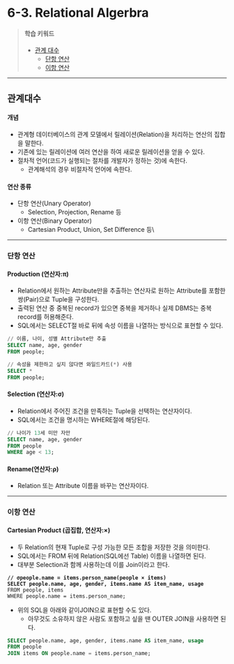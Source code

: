 # 6-3. Relational Algerbra

> #### 학습 키워드
>
> * [관계 대수](6-3.-relational-algerbra.md#undefined-1)
>   * [단항 연산](6-3.-relational-algerbra.md#undefined-4)
>   * [이항 연산](6-3.-relational-algerbra.md#undefined-5)

***

## 관계대수

#### 개념

* 관계형 데이터베이스의 관계 모델에서 릴레이션(Relation)을 처리하는 연산의 집합을 말한다.
* 기존에 있는 릴레이션에 여러 연산을 하여 새로운 릴레이션을 얻을 수 있다.
* 절차적 언어(코드가 실행되는 절차를 개발자가 정하는 것)에 속한다.
  * 관계해석의 경우 비절차적 언어에 속한다.

#### 연산 종류

* 단항 연산(Unary Operator)
  * Selection, Projection, Rename 등
* 이항 연산(Binary Operator)
  * Cartesian Product, Union, Set Difference 등\\

***

### 단항 연산

#### Production (연산자:π)

* Relation에서 원하는 Attribute만을 추출하는 연산자로 원하는 Attribute를 포함한 쌍(Pair)으로 Tuple을 구성한다.
* 출력된 연산 중 중복된 record가 있으면 중복을 제거하나 실제 DBMS는 중복 record를 허용해준다.
* SQL에서는 SELECT절 바로 뒤에 속성 이름을 나열하는 방식으로 표현할 수 있다.

```sql
// 이름, 나이, 성별 Attribute만 추출
SELECT name, age, gender
FROM people;

// 속성을 제한하고 싶지 않다면 와일드카드(*) 사용
SELECT *
FROM people;
```

#### Selection (연산자:σ)

* Relation에서 주어진 조건을 만족하는 Tuple을 선택하는 연산자이다.
* SQL에서는 조건을 명시하는 WHERE절에 해당된다.

```sql
// 나이가 13세 미만 자만 
SELECT name, age, gender
FROM people
WHERE age < 13;
```

#### Rename(연산자:ρ)

* Relation 또는 Attribute 이름을 바꾸는 연산자이다.

***

### 이항 연산

#### Cartesian Product (곱집합, 연산자:×)

* 두 Relation의 현재 Tuple로 구성 가능한 모든 조합을 저장한 것을 의미한다.
* SQL에서는 FROM 뒤에 Relation(SQL에선 Table) 이름을 나열하면 된다.
* 대부분 Selection과 함께 사용하는데 이를 Join이라고 한다.

<pre class="language-sql"><code class="lang-sql"><strong>// σpeople.name = items.person_name(people × items)
</strong><strong>SELECT people.name, age, gender, items.name AS item_name, usage
</strong>FROM people, items
WHERE people.name = items.person_name;
</code></pre>

* 위의 SQL을 아래와 같이JOIN으로 표현할 수도 있다.
  * 아무것도 소유하지 않은 사람도 포함하고 싶을 땐 OUTER JOIN을 사용하면 된다.

```sql
SELECT people.name, age, gender, items.name AS item_name, usage
FROM people
JOIN items ON people.name = items.person_name;
```
